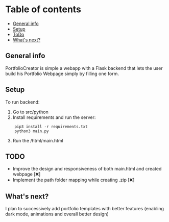 
# Table of contents
* [General info](#general-info)
* [Setup](#setup)
* [ToDo](#todo)
* [What's next?](#whats-next?)

## General info
PortfolioCreator is simple a webapp with a Flask backend that lets the user build his Portfolio Webpage simply by filling one form.

## Setup


To run backend:
1. Go to src/python 
2. Install requirements and run the server: 
```
	pip3 install -r requirements.txt
	python3 main.py
```
3. Run the /html/main.html



## TODO 
* Improve the design and responsiveness of both main.html and created webpage [❌]
* Implement the path folder mapping while creating .zip [❌]

## What's next? 
I plan to successively add portfolio templates with better features (enabling dark mode, animations and overall better design) 
